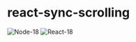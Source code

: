 # react-sync-scrolling

![Node-18](https://img.shields.io/badge/Node-18-green)
![React-18](https://img.shields.io/badge/React-18-green)
